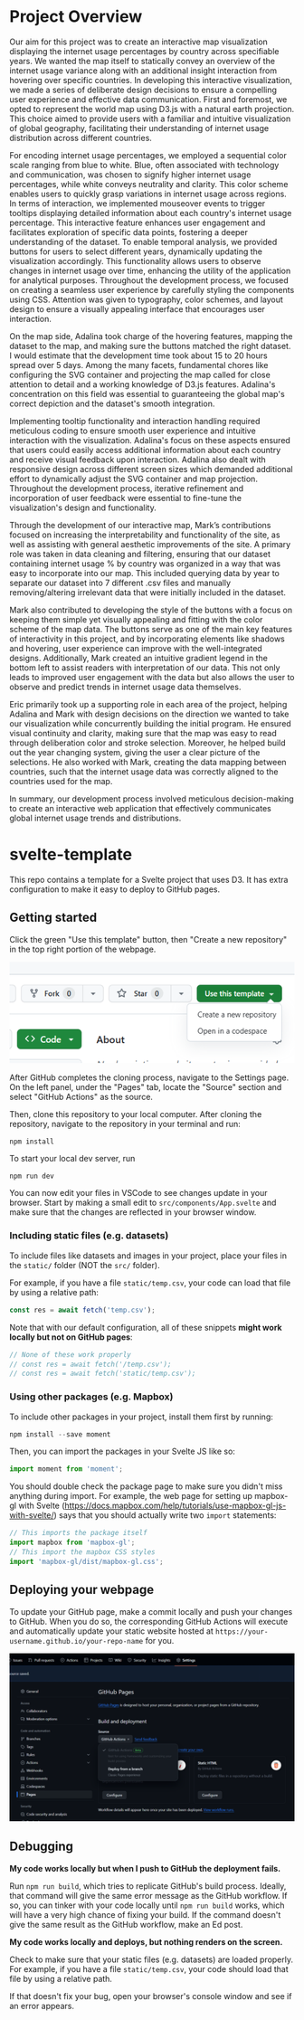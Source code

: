 # Project Overview
Our aim for this project was to create an interactive map visualization displaying the internet usage percentages by country across specifiable years. We wanted the map itself to statically convey an overview of the internet usage variance along with an additional insight interaction from hovering over specific countries. In developing this interactive visualization, we made a series of deliberate design decisions to ensure a compelling user experience and effective data communication. First and foremost, we opted to represent the world map using D3.js with a natural earth projection. This choice aimed to provide users with a familiar and intuitive visualization of global geography, facilitating their understanding of internet usage distribution across different countries.

For encoding internet usage percentages, we employed a sequential color scale ranging from blue to white. Blue, often associated with technology and communication, was chosen to signify higher internet usage percentages, while white conveys neutrality and clarity. This color scheme enables users to quickly grasp variations in internet usage across regions. In terms of interaction, we implemented mouseover events to trigger tooltips displaying detailed information about each country's internet usage percentage. This interactive feature enhances user engagement and facilitates exploration of specific data points, fostering a deeper understanding of the dataset. To enable temporal analysis, we provided buttons for users to select different years, dynamically updating the visualization accordingly. This functionality allows users to observe changes in internet usage over time, enhancing the utility of the application for analytical purposes. Throughout the development process, we focused on creating a seamless user experience by carefully styling the components using CSS. Attention was given to typography, color schemes, and layout design to ensure a visually appealing interface that encourages user interaction.

On the map side, Adalina took charge of the hovering features, mapping the dataset to the map, and making sure the buttons matched the right dataset. I would estimate that the development time took about 15 to 20 hours spread over 5 days. Among the many facets, fundamental chores like configuring the SVG container and projecting the map called for close attention to detail and a working knowledge of D3.js features. Adalina's concentration on this field was essential to guaranteeing the global map's correct depiction and the dataset's smooth integration.

Implementing tooltip functionality and interaction handling required meticulous coding to ensure smooth user experience and intuitive interaction with the visualization. Adalina's focus on these aspects ensured that users could easily access additional information about each country and receive visual feedback upon interaction. Adalina also dealt with responsive design across different screen sizes which demanded additional effort to dynamically adjust the SVG container and map projection. Throughout the development process, iterative refinement and incorporation of user feedback were essential to fine-tune the visualization's design and functionality. 

Through the development of our interactive map, Mark’s contributions focused on increasing the interpretability and functionality of the site, as well as assisting with general aesthetic improvements of the site. A primary role was taken in data cleaning and filtering, ensuring that our dataset containing internet usage % by country was organized in a way that was easy to incorporate into our map. This included querying data by year to separate our dataset into 7 different .csv files and manually removing/altering irrelevant data that were initially included in the dataset.

Mark also contributed to developing the style of the buttons with a focus on keeping them simple yet visually appealing and fitting with the color scheme of the map data. The buttons serve as one of the main key features of interactivity in this project, and by incorporating elements like shadows and hovering, user experience can improve with the well-integrated designs. Additionally, Mark created an intuitive gradient legend in the bottom left to assist readers with interpretation of our data. This not only leads to improved user engagement with the data but also allows the user to observe and predict trends in internet usage data themselves.
	
Eric primarily took up a supporting role in each area of the project, helping Adalina and Mark with design decisions on the direction we wanted to take our visualization while concurrently building the initial program. He ensured visual continuity and clarity, making sure that the map was easy to read through deliberation color and stroke selection. Moreover, he helped build out the year changing system, giving the user a clear picture of the selections. He also worked with Mark, creating the data mapping between countries, such that the internet usage data was correctly aligned to the countries used for the map.

In summary, our development process involved meticulous decision-making to create an interactive web application that effectively communicates global internet usage trends and distributions.


# svelte-template

This repo contains a template for a Svelte project that uses D3. It has extra
configuration to make it easy to deploy to GitHub pages.

## Getting started

Click the green "Use this template" button, then "Create a new repository" in
the top right portion of the webpage.

![template](assets/template.png)

After GitHub completes the cloning process, navigate to the Settings page. On
the left panel, under the "Pages" tab, locate the "Source" section and select
"GitHub Actions" as the source.

Then, clone this repository to your local computer. After cloning the
repository, navigate to the repository in your terminal and run:

```
npm install
```

To start your local dev server, run

```
npm run dev
```

You can now edit your files in VSCode to see changes update in your browser.
Start by making a small edit to `src/components/App.svelte` and make sure that
the changes are reflected in your browser window.

### Including static files (e.g. datasets)

To include files like datasets and images in your project, place your files in
the `static/` folder (NOT the `src/` folder).

For example, if you have a file `static/temp.csv`, your code can load that
file by using a relative path:

```js
const res = await fetch('temp.csv');
```

Note that with our default configuration, all of these snippets **might work
locally but not on GitHub pages**:

```js
// None of these work properly
// const res = await fetch('/temp.csv');
// const res = await fetch('static/temp.csv');
```

### Using other packages (e.g. Mapbox)

To include other packages in your project, install them first by running:

```js
npm install --save moment
```

Then, you can import the packages in your Svelte JS like so:

```js
import moment from 'moment';
```

You should double check the package page to make sure you didn't miss anything
during import. For example, the web page for setting up mapbox-gl with Svelte
(https://docs.mapbox.com/help/tutorials/use-mapbox-gl-js-with-svelte/) says
that you should actually write two `import` statements:

```js
// This imports the package itself
import mapbox from 'mapbox-gl';
// This import the mapbox CSS styles
import 'mapbox-gl/dist/mapbox-gl.css';
```

## Deploying your webpage

To update your GitHub page, make a commit locally and push your changes to
GitHub. When you do so, the corresponding GitHub Actions will execute and
automatically update your static website hosted at
`https://your-username.github.io/your-repo-name` for you.

![github-pages](assets/github-pages.png)

## Debugging

**My code works locally but when I push to GitHub the deployment fails.**

Run `npm run build`, which tries to replicate GitHub's build process. Ideally,
that command will give the same error message as the GitHub workflow. If so,
you can tinker with your code locally until `npm run build` works, which will
have a very high chance of fixing your build. If the command doesn't give the
same result as the GitHub workflow, make an Ed post.

**My code works locally and deploys, but nothing renders on the screen.**

Check to make sure that your static files (e.g. datasets) are loaded properly.
For example, if you have a file `static/temp.csv`, your code should load that
file by using a relative path.

If that doesn't fix your bug, open your browser's console window and see if an
error appears.
